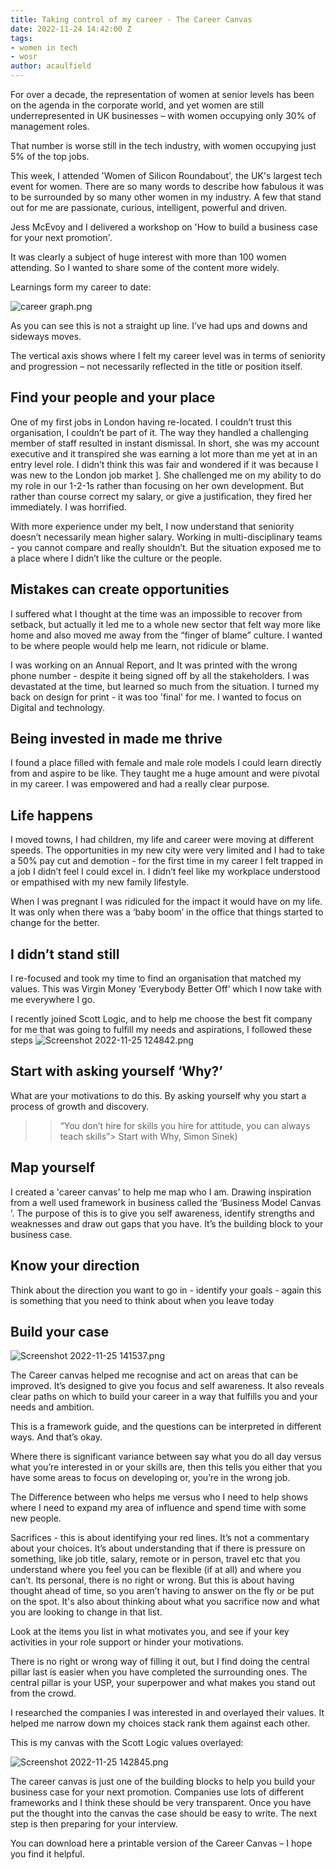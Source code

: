 ```yaml
---
title: Taking control of my career - The Career Canvas
date: 2022-11-24 14:42:00 Z
tags:
- women in tech
- wosr
author: acaulfield
---
```


For over a decade, the representation of women at senior levels has been on the agenda in the corporate world, and yet women are still underrepresented in UK businesses – with women occupying only 30% of management roles.

That number is worse still in the tech industry, with women occupying just 5% of the top jobs.

This week, I attended 'Women of Silicon Roundabout', the UK's largest tech event for women. There are so many words to describe how fabulous it was to be surrounded by so many other women in my industry. A few that stand out for me are passionate, curious, intelligent, powerful and driven.

Jess McEvoy and I delivered a workshop on 'How to build a business case for your next promotion'.

It was clearly a subject of huge interest with more than 100 women attending. So I wanted to share some of the content more widely.

Learnings form my career to date:

![career graph.png](/uploads/career%20graph.png)

As you can see this is not a straight up line. I’ve had ups and downs and sideways moves.

The vertical axis shows where I felt my career level was in terms of seniority and progression – not necessarily reflected in the title or position itself.

## Find your people and your place

One of my first jobs in London having re-located. I couldn’t trust this organisation, I couldn’t be part of it. The way they handled a challenging member of staff resulted in instant dismissal. In short, she was my account executive and it transpired she was earning a lot more than me yet at in an entry level role. I didn’t think this was fair and wondered if it was because I was new to the London job market \]. She challenged me on my ability to do my role in our 1-2-1s rather than focusing on her own development. But rather than course correct my salary, or give a justification, they fired her immediately. I was horrified.

With more experience under my belt, I now understand that seniority doesn’t necessarily mean higher salary. Working in multi-disciplinary teams - you cannot compare and really shouldn’t. But the situation exposed me to a place where I didn’t like the culture or the people.

## Mistakes can create opportunities

I suffered what I thought at the time was an impossible to recover from setback, but actually it led me to a whole new sector that felt way more like home and also moved me away from the “finger of blame” culture. I wanted to be where people would help me learn, not ridicule or blame.

I was working on an Annual Report, and It was printed with the wrong phone number - despite it being signed off by all the stakeholders. I was devastated at the time, but learned so much from the situation. I turned my back on design for print - it was too 'final' for me. I wanted to focus on Digital and technology.

## Being invested in made me thrive

I found a place filled with female and male role models I could learn directly from and aspire to be like. They taught me a huge amount and were pivotal in my career. I was empowered and had a really clear purpose.

## Life happens

I moved towns, I had children, my life and career were moving at different speeds. The opportunities in my new city were very limited and I had to take a 50% pay cut and demotion - for the first time in my career I felt trapped in a job I didn’t feel I could excel in. I didn’t feel like my workplace understood or empathised with my new family lifestyle.

When I was pregnant I was ridiculed for the impact it would have on my life. It was only when there was a ‘baby boom’ in the      office that things started to change for the better.

## I didn’t stand still

I re-focused and took my time to find an organisation that matched my values. This was Virgin Money ‘Everybody Better Off’ which I now take with me everywhere I go.

I recently joined Scott Logic, and to help me choose the best fit company for me that was going to fulfill my needs and aspirations, I followed these steps
![Screenshot 2022-11-25 124842.png](/uploads/Screenshot%202022-11-25%20124842.png)

## Start with asking yourself ‘Why?’

What are your motivations to do this. By asking yourself why you start a process of growth and discovery.

> > “You don’t hire for skills you hire for attitude, you can always teach skills”>
> > Start with Why, Simon Sinek)

## Map yourself

I created a 'career canvas' to help me map who I am. Drawing inspiration from a well used framework in business called the ‘Business Model Canvas ’. The purpose of this is to give you self awareness, identify strengths and weaknesses and draw out gaps that you have. It’s the building block to your business case.

## Know your direction

Think about the direction you want to go in - identify your goals - again this is something that you need to think about when you leave today

## Build your case

![Screenshot 2022-11-25 141537.png](/uploads/Screenshot%202022-11-25%20141537.png)

The Career canvas helped me recognise and act on areas that can be improved. It’s designed to give you focus and self awareness. It also reveals clear paths on which to build your career in a way that fulfills you and your needs and ambition.

This is a framework guide, and the questions can be interpreted in different ways. And that’s okay.

Where there is significant variance between say what you do all day versus what you’re interested in or your skills are, then this tells you either that you have some areas to focus on developing or, you’re in the wrong job.

The Difference between who helps me versus who I need to help shows where I need to expand my area of influence and spend time with some new people.

Sacrifices - this is about identifying your red lines. It’s not a commentary about your choices. It’s about understanding that if there is pressure on something, like job title, salary, remote or in person, travel etc  that you understand where you feel you can be flexible (if at all) and where you can’t. Its personal, there is no right or wrong. But this is about having thought ahead of time, so you aren’t having to answer on the fly or be put on the spot. It's also about thinking about what you sacrifice now and what you are looking to change in that list.

Look at the items you list in what motivates you, and see if your key activities in your role support or hinder your motivations.

There is no right or wrong way of filling it out, but I find doing the central pillar last is easier when you have completed the surrounding ones. The central pillar is your USP, your superpower and what makes you stand out from the crowd.

I researched the companies I was interested in and overlayed their values. It helped me narrow down my choices stack rank them against each other.

This is my canvas with the Scott Logic values overlayed:

![Screenshot 2022-11-25 142845.png](/uploads/Screenshot%202022-11-25%20142845.png)

The career canvas is just one of the building blocks to help you build your business case for your next promotion. Companies use lots of different frameworks and I think these should be very transparent. Once you have put the thought into the canvas the case should be easy to write. The next step is then preparing for your interview.

You can download here a printable version of the Career Canvas – I hope you find it helpful.